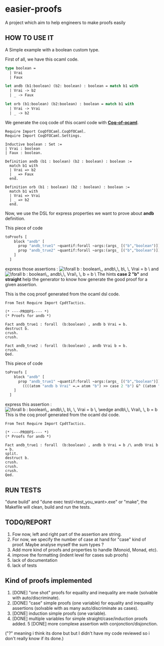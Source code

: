# easier-proofs
A project which aim to help engineers to make proofs easily

## HOW TO USE IT

A Simple example with a boolean custom type.

First of all, we have this ocaml code.

```ocaml
type boolean = 
  | Vrai
  | Faux

let andb (b1:boolean) (b2: boolean) : boolean = match b1 with
  | Vrai -> b2
  | _ -> Faux

let orb (b1:boolean) (b2:boolean) : boolean = match b1 with
  | Vrai -> Vrai
  | _ -> b2
```

We generate the coq code of this ocaml code with [**Coq-of-ocaml**](https://github.com/foobar-land/coq-of-ocaml).

```coq
Require Import CoqOfOCaml.CoqOfOCaml.
Require Import CoqOfOCaml.Settings.

Inductive boolean : Set :=
| Vrai : boolean
| Faux : boolean.

Definition andb (b1 : boolean) (b2 : boolean) : boolean :=
  match b1 with
  | Vrai => b2
  | _ => Faux
  end.

Definition orb (b1 : boolean) (b2 : boolean) : boolean :=
  match b1 with
  | Vrai => Vrai
  | _ => b2
  end.
```
Now, we use the DSL for express properties we want to prove about **andb** definition.

This piece of code
```ocaml
toProofs [
    block "andb" [
      prop "andb_true1" ~quantif:forall ~args:(args_ [("b","boolean")]) ((atom "andb b Vrai" =.= atom "b") >> case 2 "b");
      prop "andb_true2" ~quantif:forall ~args:(args_ [("b","boolean")]) ((atom "andb Vrai b" =.= atom "b") >> straight)
    ]
  ]
```
express those assertions : <img src="https://latex.codecogs.com/png.latex?\inline&space;\bg_white&space;\forall&space;b&space;:&space;boolean\,,&space;andb\,\,&space;b\,&space;\,&space;Vrai&space;=&space;b&space;\" title="\forall b : boolean\,, andb\,\, b\, \, Vrai = b \" /> and <img src="https://latex.codecogs.com/png.latex?\inline&space;\bg_white&space;\forall&space;b&space;:&space;boolean\,,&space;andb\,\,&space;Vrai\,&space;\,&space;b&space;=&space;b&space;\" title="\forall b : boolean\,, andb\,\, Vrai\, \, b = b \" />
The hints **case 2 "b"** and **straight** help the generator to know how generate the good proof for a given assertion.

This is the coq proof generated from the ocaml dsl code.

```coq
From Test Require Import CpdtTactics.

(* ----PROOFS---- *)
(* Proofs for andb *)

Fact andb_true1 : forall  (b:boolean) , andb b Vrai = b.
destruct b.
crush.
crush.

Fact andb_true2 : forall  (b:boolean) , andb Vrai b = b.
crush.
Qed.
```

This piece of code
```ocaml
toProofs [
    block "andb" [
      prop "andb_true1" ~quantif:forall ~args:(args_ [("b","boolean")]) 
        ((((atom "andb b Vrai" =.= atom "b") >> case 2 "b") &^ ((atom "andb Vrai b" =.= atom "b") >> straight)))
    ]
  ]
```

express this assertion : <img src="https://latex.codecogs.com/png.latex?\inline&space;\bg_white&space;\forall&space;b&space;:&space;boolean\,,&space;andb\,\,&space;b\,&space;\,&space;Vrai&space;=&space;b&space;\,&space;\wedge&space;andb\,\,&space;Vrai\,&space;\,&space;b&space;=&space;b" title="\forall b : boolean\,, andb\,\, b\, \, Vrai = b \, \wedge andb\,\, Vrai\, \, b = b" />
This is the coq proof generated from the ocaml dsl code.

```coq
From Test Require Import CpdtTactics.

(* ----PROOFS---- *)
(* Proofs for andb *)

Fact andb_true1 : forall  (b:boolean) , andb b Vrai = b /\ andb Vrai b = b.
split.
destruct b.
crush.
crush.
crush.
Qed.
```


## RUN TESTS

"dune build" and "dune exec test/<test_you_want>.exe" or "make", the Makefile will clean, build and run the tests.

## TODO/REPORT
1. Fow now, left and right part of the assertion are string.
2. For now, we specify the number of case at hand for "case" kind of proof. Maybe analyse myself the sum types ?
3. Add more kind of proofs and properties to handle (Monoid, Monad, etc).
4. improve the formatting (indent level for cases sub proofs)
5. lack of documentation
6. lack of tests

## Kind of proofs implemented
1. [DONE] "one shot" proofs for equality and inequality are made (solvable with auto/discriminate).
2. [DONE] "case" simple proofs (one variable) for equality and inequality assertions (solvable with as many auto/discriminate as cases).
3. [DONE] induction simple proofs (one variable).
4. [DONE] multiple variables for simple straight/case/induction proofs added.
5  [DONE] more complexe assertion with conjonction/disjonction.

("?" meaning i think its done but but I didn't have my code reviewed so i don't really know if its done.)